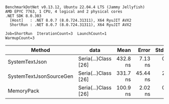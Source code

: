 ```

BenchmarkDotNet v0.13.12, Ubuntu 22.04.4 LTS (Jammy Jellyfish)
AMD EPYC 7763, 1 CPU, 4 logical and 2 physical cores
.NET SDK 8.0.303
  [Host]   : .NET 8.0.7 (8.0.724.31311), X64 RyuJIT AVX2
  ShortRun : .NET 8.0.7 (8.0.724.31311), X64 RyuJIT AVX2

Job=ShortRun  IterationCount=3  LaunchCount=1  
WarmupCount=3  

```
| Method                  | data                 | Mean     | Error    | StdDev  | Min      | Max      | Gen0   | Allocated |
|------------------------ |--------------------- |---------:|---------:|--------:|---------:|---------:|-------:|----------:|
| SystemTextJson          | Seria(...)Class [26] | 432.8 ns |  7.13 ns | 0.39 ns | 432.5 ns | 433.2 ns | 0.0038 |     328 B |
| SystemTextJsonSourceGen | Seria(...)Class [26] | 331.7 ns | 45.44 ns | 2.49 ns | 330.1 ns | 334.6 ns | 0.0043 |     368 B |
| MemoryPack              | Seria(...)Class [26] | 100.9 ns |  2.02 ns | 0.11 ns | 100.8 ns | 101.1 ns | 0.0014 |     128 B |
